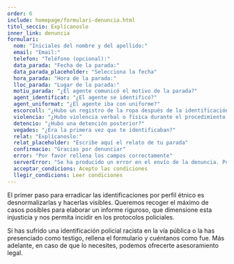 ```yaml
---
order: 6
include: homepage/formulari-denuncia.html
titol_seccio: Explícanoslo
inner_link: denuncia
formulari:
  nom: "Iniciales del nombre y del apellido:"
  email: "Email:"
  telefon: "Teléfono (opcional):"
  data_parada: "Fecha de la parada:"
  data_parada_placeholder: "Selecciona la fecha"
  hora_parada: "Hora de la parada:"
  lloc_parada: "Lugar de la parada:"
  motiu_parada: "¿El agente comunicó el motivo de la parada?"
  agent_identificat: "¿El agente se identificó?"
  agent_uniformat: "¿El agente iba con uniforme?"
  escorcoll: "¿Hubo un registro de la ropa después de la identificación?"
  violencia: "¿Hubo violencia verbal o física durante el procedimiento de identificación y registro?"
  detencio: "¿Hubo una detención posterior?"
  vegades: "¿Era la primera vez que te identificaban?"
  relat: "Explícanoslo:"
  relat_placeholder: "Escribe aquí el relato de tu parada"
  confirmacio: "Gracias por denunciar"
  error: "Por favor rellena los campos correctamente"
  serverError: "Se ha producido un error en el envío de la denuncia. Por favor, inténtalo de nuevo en unos minutos"
  acceptar_condicions: Acepto las condiciones
  llegir_condicions: Leer condiciones
---
```

El primer paso para erradicar las identificaciones por perfil étnico es desnormalizarlas y hacerlas visibles. Queremos recoger el máximo de casos posibles para elaborar un informe riguroso, que dimensione esta injusticia y nos permita incidir en los protocolos policiales.

Si has sufrido una identificación policial racista en la vía pública o la has presenciado como testigo, rellena el formulario y cuéntanos como fue. Más adelante, en caso de que lo necesites, podemos ofrecerte asesoramiento legal.
